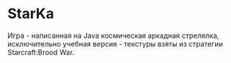 # StarKa
Игра - написанная на Java космическая аркадная стрелялка, исключительно учебная версия - текстуры взяты из стратегии Starcraft:Brood War.
